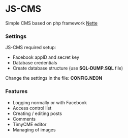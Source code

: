 JS-CMS
======

Simple CMS based on php framework [Nette](http://nette.org/)

### Settings
JS-CMS required setup:
* Facebook appID and secret key
* Database credentials
* Create database structure (use **SQL-DUMP.SQL** file)

Change the settings in the file: **CONFIG.NEON**

### Features
* Logging normally or with Facebook
* Access control list
* Creating / editing posts
* Comments
* TimyCME editor
* Managing of images